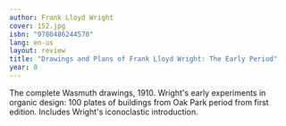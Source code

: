 ```yaml
---
author: Frank Lloyd Wright
cover: 152.jpg
isbn: "9780486244570"
lang: en-us
layout: review
title: "Drawings and Plans of Frank Lloyd Wright: The Early Period"
year: 0
---
```


The complete Wasmuth drawings, 1910. Wright's early experiments in organic design: 100 plates of buildings from Oak Park period from first edition. Includes Wright's iconoclastic introduction.
